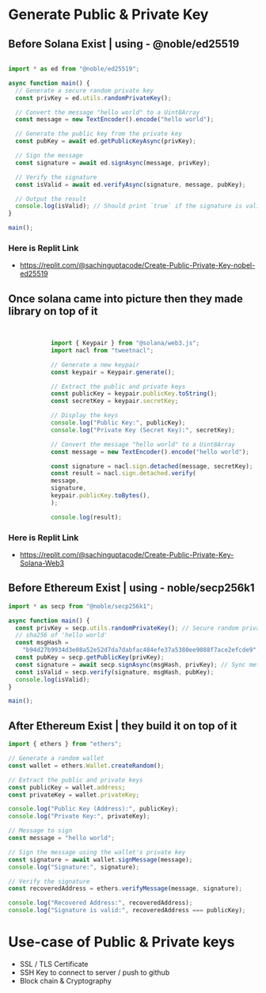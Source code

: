 # Generate Public & Private Key

## Before Solana Exist | using - @noble/ed25519 

```typescript

import * as ed from "@noble/ed25519";

async function main() {
  // Generate a secure random private key
  const privKey = ed.utils.randomPrivateKey();

  // Convert the message "hello world" to a Uint8Array
  const message = new TextEncoder().encode("hello world");

  // Generate the public key from the private key
  const pubKey = await ed.getPublicKeyAsync(privKey);

  // Sign the message
  const signature = await ed.signAsync(message, privKey);

  // Verify the signature
  const isValid = await ed.verifyAsync(signature, message, pubKey);

  // Output the result
  console.log(isValid); // Should print `true` if the signature is valid
}

main();

```

### Here is Replit Link 
  - https://replit.com/@sachinguptacode/Create-Public-Private-Key-nobel-ed25519


## Once solana came into picture then they made library on top of it 

```typescript


            import { Keypair } from "@solana/web3.js";
            import nacl from "tweetnacl";

            // Generate a new keypair
            const keypair = Keypair.generate();

            // Extract the public and private keys
            const publicKey = keypair.publicKey.toString();
            const secretKey = keypair.secretKey;

            // Display the keys
            console.log("Public Key:", publicKey);
            console.log("Private Key (Secret Key):", secretKey);

            // Convert the message "hello world" to a Uint8Array
            const message = new TextEncoder().encode("hello world");

            const signature = nacl.sign.detached(message, secretKey);
            const result = nacl.sign.detached.verify(
            message,
            signature,
            keypair.publicKey.toBytes(),
            );

            console.log(result);

```

### Here is Replit Link 
  - https://replit.com/@sachinguptacode/Create-Public-Private-Key-Solana-Web3




## Before Ethereum  Exist | using - noble/secp256k1

```typescript
import * as secp from "@noble/secp256k1";

async function main() {
  const privKey = secp.utils.randomPrivateKey(); // Secure random private key
  // sha256 of 'hello world'
  const msgHash =
    "b94d27b9934d3e08a52e52d7da7dabfac484efe37a5380ee9088f7ace2efcde9";
  const pubKey = secp.getPublicKey(privKey);
  const signature = await secp.signAsync(msgHash, privKey); // Sync methods below
  const isValid = secp.verify(signature, msgHash, pubKey);
  console.log(isValid);
}

main();

```


## After Ethereum  Exist | they build it on top of it

```typescript
import { ethers } from "ethers";

// Generate a random wallet
const wallet = ethers.Wallet.createRandom();

// Extract the public and private keys
const publicKey = wallet.address;
const privateKey = wallet.privateKey;

console.log("Public Key (Address):", publicKey);
console.log("Private Key:", privateKey);

// Message to sign
const message = "hello world";

// Sign the message using the wallet's private key
const signature = await wallet.signMessage(message);
console.log("Signature:", signature);

// Verify the signature
const recoveredAddress = ethers.verifyMessage(message, signature);

console.log("Recovered Address:", recoveredAddress);
console.log("Signature is valid:", recoveredAddress === publicKey);

```

# Use-case of Public & Private keys
  - SSL / TLS Certificate
  - SSH Key to connect to server / push to github
  - Block chain & Cryptography

